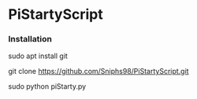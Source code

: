 # PiStartyScript
### Installation
sudo apt install git

git clone https://github.com/Sniphs98/PiStartyScript.git

sudo python piStarty.py
